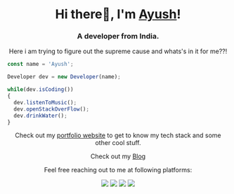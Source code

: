 <h1 align="center">Hi there👋, I'm <a href="https://schmelto.github.io/Portfolio/">Ayush</a>!</h1>
<h3 align="center">A developer from India.</h3>
<p align="center">Here i am trying to figure out the supreme cause and whats's in it for me??!</p>

```js
const name = 'Ayush';

Developer dev = new Developer(name);

while(dev.isCoding())
{
  dev.listenToMusic();
  dev.openStackOverFlow();
  dev.drinkWater();
}
```

<p align="center">Check out my <a href="https://ayushlohmod.github.io/oscar">portfolio website</a> to get to know my tech stack and some other cool stuff.</p>
<p align="center">Check out my <a href="https://www.ayushlohmod.live/">Blog</a></p>

<p align="center">Feel free reaching out to me at following platforms:</p>

<p align="center">
  <a href="https://www.linkedin.com/in/ayush-lohmod-22411a139/"><img src="https://img.shields.io/badge/LinkedIn-0077B5?style=for-the-badge&logo=linkedin&logoColor=white"></a> 
  <a href="https://www.instagram.com/ayushlohmod"><img src="https://img.shields.io/badge/Instagram-E4405F?style=for-the-badge&logo=instagram&logoColor=white"></a> 
  <a href="https://twitter.com/ayushlohmod"><img src="https://img.shields.io/badge/Twitter-1DA1F2?style=for-the-badge&logo=twitter&logoColor=white"></a>
  <a href="mailto:ayushlohmod@gmail.com"><img src="https://img.shields.io/badge/mail-EA4335?style=for-the-badge&logo=gmail&logoColor=white"></a>
</p>
